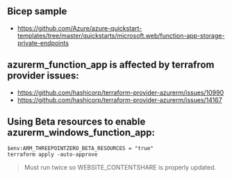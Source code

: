 ## Bicep sample

* https://github.com/Azure/azure-quickstart-templates/tree/master/quickstarts/microsoft.web/function-app-storage-private-endpoints

## azurerm_function_app is affected by terrafrom provider issues: 

* https://github.com/hashicorp/terraform-provider-azurerm/issues/10990
* https://github.com/hashicorp/terraform-provider-azurerm/issues/14167


## Using Beta resources to enable azurerm_windows_function_app:

```	shell
$env:ARM_THREEPOINTZERO_BETA_RESOURCES = "true"
terraform apply -auto-approve
```

> Must run twice so WEBSITE_CONTENTSHARE is properly updated.